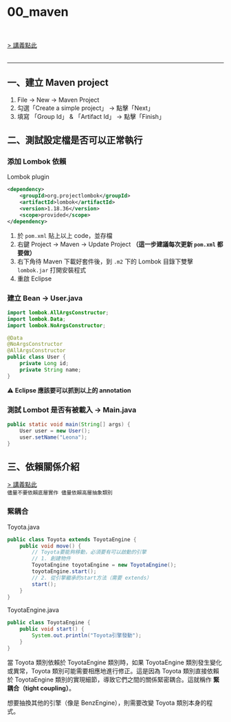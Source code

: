 # 00_maven
</br>

[> 講義點此][1]
</br>
</br>

---

## 一、建立 Maven project
1. File -> New -> Maven Project
2. 勾選「Create a simple project」 -> 點擊「Next」
3. 填寫 「Group Id」 & 「Artifact Id」 -> 點擊「Finish」

## 二、測試設定檔是否可以正常執行
### 添加 Lombok 依賴
Lombok plugin
```xml
<dependency>
    <groupId>org.projectlombok</groupId>
    <artifactId>lombok</artifactId>
    <version>1.18.36</version>
    <scope>provided</scope>
</dependency>
```
1. 於 `pom.xml` 貼上以上 code，並存檔  
2. 右鍵 Project -> Maven -> Update Project **（這一步建議每次更新 `pom.xml` 都要做）**  
3. 右下角待 Maven 下載好套件後，到 `.m2` 下的 Lombok 目錄下雙擊 `lombok.jar` 打開安裝程式  
4. 重啟 Eclipse

### 建立 Bean -> User.java
```java
import lombok.AllArgsConstructor;
import lombok.Data;
import lombok.NoArgsConstructor;

@Data
@NoArgsConstructor
@AllArgsConstructor
public class User {
	private Long id;
	private String name;
}
```
:warning: **Eclipse 應該要可以抓到以上的 annotation**

### 測試 Lombot 是否有被載入 -> Main.java
```java
public static void main(String[] args) {
    User user = new User();
    user.setName("Leona");	
}
```

## 三、依賴關係介紹
[> 講義點此][2]  
`儘量不要依賴底層實作 儘量依賴高層抽象類別`

### 緊耦合 
Toyota.java
```java
public class Toyota extends ToyotaEngine {
    public void move() {
        // Toyota要能夠移動，必須要有可以啟動的引擎
        // 1. 創建物件
        ToyotaEngine toyotaEngine = new ToyotaEngine();
        toyotaEngine.start();
        // 2. 從引擎繼承的start方法（需要 extends）
        start();
    }
}
```
ToyotaEngine.java
```java
public class ToyotaEngine {
    public void start() {
        System.out.println("Toyota引擎發動");
    }
}
```

當 Toyota 類別依賴於 ToyotaEngine 類別時，如果 ToyotaEngine 類別發生變化或異常，Toyota 類別可能需要相應地進行修正。這是因為 Toyota 類別直接依賴於 ToyotaEngine 類別的實現細節，導致它們之間的關係緊密耦合。這就稱作 **緊耦合（tight coupling）**。  

想要抽換其他的引擎（像是 BenzEngine），則需要改變 Toyota 類別本身的程式。

  [1]: https://hackmd.io/Q0JZHRakTaSIOxRXm5O79w?view#%E5%BB%BA%E7%AB%8B-HelloSpring-%E5%B0%88%E6%A1%88 "01. Spring 框架介紹"
  [2]: https://hackmd.io/eYtjufldQa2QUMIHIpo8mg "依賴關係介紹"

